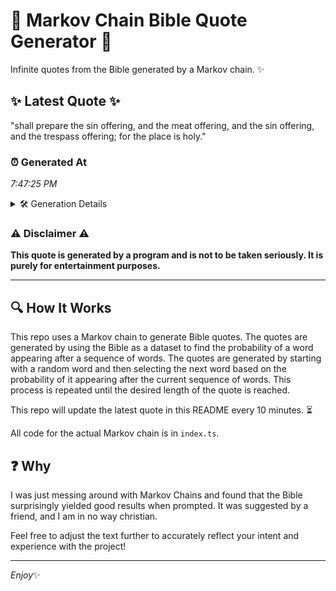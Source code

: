 # 📖 Markov Chain Bible Quote Generator 📖

Infinite quotes from the Bible generated by a Markov chain. ✨

## ✨ Latest Quote ✨
"shall prepare the sin offering, and the meat offering, and the sin offering, and the trespass offering; for the place is holy."

### ⏰ Generated At
*7:47:25 PM*

<details>
    <summary>🛠️ Generation Details</summary>
    <p>
        <strong>🌱 Seed:</strong> shall<br>
        <strong>🔄 Iterations:</strong> 21<br>
        <strong>📜 Context History:</strong><br>[ shall ]: prepare<br>[ shall, prepare ]: the<br>[ shall, prepare, the ]: sin<br>[ shall, prepare, the, sin ]: offering,<br>[ shall, prepare, the, sin, offering, ]: and<br>[ shall, prepare, the, sin, offering,, and ]: the<br>[ prepare, the, sin, offering,, and, the ]: meat<br>[ the, sin, offering,, and, the, meat ]: offering,<br>[ sin, offering,, and, the, meat, offering, ]: and<br>[ offering,, and, the, meat, offering,, and ]: the<br>[ and, the, meat, offering,, and, the ]: sin<br>[ the, meat, offering,, and, the, sin ]: offering,<br>[ meat, offering,, and, the, sin, offering, ]: and<br>[ offering,, and, the, sin, offering,, and ]: the<br>[ and, the, sin, offering,, and, the ]: trespass<br>[ the, sin, offering,, and, the, trespass ]: offering;<br>[ sin, offering,, and, the, trespass, offering; ]: for<br>[ offering,, and, the, trespass, offering;, for ]: the<br>[ and, the, trespass, offering;, for, the ]: place<br>[ the, trespass, offering;, for, the, place ]: is<br>[ trespass, offering;, for, the, place, is ]: holy.<br>
    </p>
</details>

### ⚠️ Disclaimer ⚠️
**This quote is generated by a program and is not to be taken seriously. It is purely for entertainment purposes.**

---

## 🔍 How It Works

This repo uses a Markov chain to generate Bible quotes. The quotes are generated by using the Bible as a dataset to find the probability of a word appearing after a sequence of words. The quotes are generated by starting with a random word and then selecting the next word based on the probability of it appearing after the current sequence of words. This process is repeated until the desired length of the quote is reached.

This repo will update the latest quote in this README every 10 minutes. ⏳

All code for the actual Markov chain is in `index.ts`.

## ❓ Why

I was just messing around with Markov Chains and found that the Bible surprisingly yielded good results when prompted. 
It was suggested by a friend, and I am in no way christian.

Feel free to adjust the text further to accurately reflect your intent and experience with the project!

---

*Enjoy*✨
